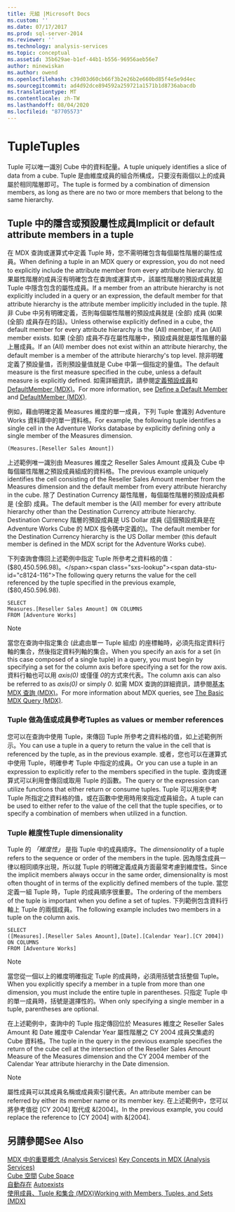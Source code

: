 ```yaml
---
title: 元組 |Microsoft Docs
ms.custom: ''
ms.date: 07/17/2017
ms.prod: sql-server-2014
ms.reviewer: ''
ms.technology: analysis-services
ms.topic: conceptual
ms.assetid: 35b629ae-b1ef-44b1-b556-96956aeb56e7
author: minewiskan
ms.author: owend
ms.openlocfilehash: c39d03d60cb66f3b2e26b2e660bd85f4e5e9d4ec
ms.sourcegitcommit: ad4d92dce894592a259721a1571b1d8736abacdb
ms.translationtype: MT
ms.contentlocale: zh-TW
ms.lasthandoff: 08/04/2020
ms.locfileid: "87705573"
---
```

# <a name="tuples"></a><span data-ttu-id="c8124-102">Tuple</span><span class="sxs-lookup"><span data-stu-id="c8124-102">Tuples</span></span>
  <span data-ttu-id="c8124-103">Tuple 可以唯一識別 Cube 中的資料配量。</span><span class="sxs-lookup"><span data-stu-id="c8124-103">A tuple uniquely identifies a slice of data from a cube.</span></span> <span data-ttu-id="c8124-104">Tuple 是由維度成員的組合所構成，只要沒有兩個以上的成員屬於相同階層即可。</span><span class="sxs-lookup"><span data-stu-id="c8124-104">The tuple is formed by a combination of dimension members, as long as there are no two or more members that belong to the same hierarchy.</span></span>  
  
## <a name="implicit-or-default-attribute-members-in-a-tuple"></a><span data-ttu-id="c8124-105">Tuple 中的隱含或預設屬性成員</span><span class="sxs-lookup"><span data-stu-id="c8124-105">Implicit or default attribute members in a tuple</span></span>  
 <span data-ttu-id="c8124-106">在 MDX 查詢或運算式中定義 Tuple 時，您不需明確包含每個屬性階層的屬性成員。</span><span class="sxs-lookup"><span data-stu-id="c8124-106">When defining a tuple in an MDX query or expression, you do not need to explicitly include the attribute member from every attribute hierarchy.</span></span> <span data-ttu-id="c8124-107">如果屬性階層的成員沒有明確包含在查詢或運算式中，該屬性階層的預設成員就是 Tuple 中隱含包含的屬性成員。</span><span class="sxs-lookup"><span data-stu-id="c8124-107">If a member from an attribute hierarchy is not explicitly included in a query or an expression, the default member for that attribute hierarchy is the attribute member implicitly included in the tuple.</span></span> <span data-ttu-id="c8124-108">除非 Cube 中另有明確定義，否則每個屬性階層的預設成員就是 (全部) 成員 (如果 (全部) 成員存在的話)。</span><span class="sxs-lookup"><span data-stu-id="c8124-108">Unless otherwise explicitly defined in a cube, the default member for every attribute hierarchy is the (All) member, if an (All) member exists.</span></span> <span data-ttu-id="c8124-109">如果 (全部) 成員不存在屬性階層中，預設成員就是屬性階層的最上層成員。</span><span class="sxs-lookup"><span data-stu-id="c8124-109">If an (All) member does not exist within an attribute hierarchy, the default member is a member of the attribute hierarchy's top level.</span></span> <span data-ttu-id="c8124-110">除非明確定義了預設量值，否則預設量值就是 Cube 中第一個指定的量值。</span><span class="sxs-lookup"><span data-stu-id="c8124-110">The default measure is the first measure specified in the cube, unless a default measure is explicitly defined.</span></span> <span data-ttu-id="c8124-111">如需詳細資訊，請參閱[定義預設成員](../attribute-properties-define-a-default-member.md)和 [DefaultMember &#40;MDX&#41;](/sql/mdx/defaultmember-mdx)。</span><span class="sxs-lookup"><span data-stu-id="c8124-111">For more information, see [Define a Default Member](../attribute-properties-define-a-default-member.md) and [DefaultMember &#40;MDX&#41;](/sql/mdx/defaultmember-mdx).</span></span>  
  
 <span data-ttu-id="c8124-112">例如，藉由明確定義 Measures 維度的單一成員，下列 Tuple 會識別 Adventure Works 資料庫中的單一資料格。</span><span class="sxs-lookup"><span data-stu-id="c8124-112">For example, the following tuple identifies a single cell in the Adventure Works database by explicitly defining only a single member of the Measures dimension.</span></span>  
  
```  
(Measures.[Reseller Sales Amount])  
```  
  
 <span data-ttu-id="c8124-113">上述範例唯一識別由 Measures 維度之 Reseller Sales Amount 成員及 Cube 中每個屬性階層之預設成員組成的資料格。</span><span class="sxs-lookup"><span data-stu-id="c8124-113">The previous example uniquely identifies the cell consisting of the Reseller Sales Amount member from the Measures dimension and the default member from every attribute hierarchy in the cube.</span></span> <span data-ttu-id="c8124-114">除了 Destination Currency 屬性階層，每個屬性階層的預設成員都是 (全部) 成員。</span><span class="sxs-lookup"><span data-stu-id="c8124-114">The default member is the (All) member for every attribute hierarchy other than the Destination Currency attribute hierarchy.</span></span> <span data-ttu-id="c8124-115">Destination Currency 階層的預設成員是 US Dollar 成員 (這個預設成員是在 Adventure Works Cube 的 MDX 指令碼中定義的)。</span><span class="sxs-lookup"><span data-stu-id="c8124-115">The default member for the Destination Currency hierarchy is the US Dollar member (this default member is defined in the MDX script for the Adventure Works cube).</span></span>  
  
 <span data-ttu-id="c8124-116">下列查詢會傳回上述範例中指定 Tuple 所參考之資料格的值：($80,450.596.98)。</span><span class="sxs-lookup"><span data-stu-id="c8124-116">The following query returns the value for the cell referenced by the tuple specified in the previous example, ($80,450.596.98).</span></span>  
  
```  
SELECT   
Measures.[Reseller Sales Amount] ON COLUMNS   
FROM [Adventure Works]  
```  
  
> [!NOTE]  
>  <span data-ttu-id="c8124-117">當您在查詢中指定集合 (此處由單一 Tuple 組成) 的座標軸時，必須先指定資料行軸的集合，然後指定資料列軸的集合。</span><span class="sxs-lookup"><span data-stu-id="c8124-117">When you specify an axis for a set (in this case composed of a single tuple) in a query, you must begin by specifying a set for the column axis before specifying a set for the row axis.</span></span> <span data-ttu-id="c8124-118">資料行軸也可以用 *axis(0)* 或僅僅 *0*的方式來代表。</span><span class="sxs-lookup"><span data-stu-id="c8124-118">The column axis can also be referred to as *axis(0)* or simply *0*.</span></span> <span data-ttu-id="c8124-119">如需 MDX 查詢的詳細資訊，請參閱[基本 MDX 查詢 &#40;MDX&#41;](mdx-query-the-basic-query.md)。</span><span class="sxs-lookup"><span data-stu-id="c8124-119">For more information about MDX queries, see [The Basic MDX Query &#40;MDX&#41;](mdx-query-the-basic-query.md).</span></span>  
  
### <a name="tuples-as-values-or-member-references"></a><span data-ttu-id="c8124-120">Tuple 做為值或成員參考</span><span class="sxs-lookup"><span data-stu-id="c8124-120">Tuples as values or member references</span></span>  
 <span data-ttu-id="c8124-121">您可以在查詢中使用 Tuple，來傳回 Tuple 所參考之資料格的值，如上述範例所示。</span><span class="sxs-lookup"><span data-stu-id="c8124-121">You can use a tuple in a query to return the value in the cell that is referenced by the tuple, as in the previous example.</span></span> <span data-ttu-id="c8124-122">或者，您也可以在運算式中使用 Tuple，明確參考 Tuple 中指定的成員。</span><span class="sxs-lookup"><span data-stu-id="c8124-122">Or you can use a tuple in an expression to explicitly refer to the members specified in the tuple.</span></span> <span data-ttu-id="c8124-123">查詢或運算式可以利用會傳回或取用 Tuple 的函數。</span><span class="sxs-lookup"><span data-stu-id="c8124-123">The query or the expression can utilize functions that either return or consume tuples.</span></span> <span data-ttu-id="c8124-124">Tuple 可以用來參考 Tuple 所指定之資料格的值，或在函數中使用時用來指定成員組合。</span><span class="sxs-lookup"><span data-stu-id="c8124-124">A tuple can be used to either refer to the value of the cell that the tuple specifies, or to specify a combination of members when utilized in a function.</span></span>  
  
### <a name="tuple-dimensionality"></a><span data-ttu-id="c8124-125">Tuple 維度性</span><span class="sxs-lookup"><span data-stu-id="c8124-125">Tuple dimensionality</span></span>  
 <span data-ttu-id="c8124-126">Tuple 的 *「維度性」* 是指 Tuple 中的成員順序。</span><span class="sxs-lookup"><span data-stu-id="c8124-126">The *dimensionality* of a tuple refers to the sequence or order of the members in the tuple.</span></span> <span data-ttu-id="c8124-127">因為隱含成員一律以相同順序出現，所以就 Tuple 的明確定義成員方面最常考慮到維度性。</span><span class="sxs-lookup"><span data-stu-id="c8124-127">Since the implicit members always occur in the same order, dimensionality is most often thought of in terms of the explicitly defined members of the tuple.</span></span> <span data-ttu-id="c8124-128">當您定義一組 Tuple 時，Tuple 的成員順序很重要。</span><span class="sxs-lookup"><span data-stu-id="c8124-128">The ordering of the members of the tuple is important when you define a set of tuples.</span></span> <span data-ttu-id="c8124-129">下列範例包含資料行軸上 Tuple 的兩個成員。</span><span class="sxs-lookup"><span data-stu-id="c8124-129">The following example includes two members in a tuple on the column axis.</span></span>  
  
```  
SELECT   
([Measures].[Reseller Sales Amount],[Date].[Calendar Year].[CY 2004]) ON COLUMNS   
FROM [Adventure Works]  
```  
  
> [!NOTE]  
>  <span data-ttu-id="c8124-130">當您從一個以上的維度明確指定 Tuple 的成員時，必須用括號含括整個 Tuple。</span><span class="sxs-lookup"><span data-stu-id="c8124-130">When you explicitly specify a member in a tuple from more than one dimension, you must include the entire tuple in parentheses.</span></span> <span data-ttu-id="c8124-131">只指定 Tuple 中的單一成員時，括號是選擇性的。</span><span class="sxs-lookup"><span data-stu-id="c8124-131">When only specifying a single member in a tuple, parentheses are optional.</span></span>  
  
 <span data-ttu-id="c8124-132">在上述範例中，查詢中的 Tuple 指定傳回位於 Measures 維度之 Reseller Sales Amount 和 Date 維度中 Calendar Year 屬性階層之 CY 2004 成員交集處的 Cube 資料格。</span><span class="sxs-lookup"><span data-stu-id="c8124-132">The tuple in the query in the previous example specifies the return of the cube cell at the intersection of the Reseller Sales Amount Measure of the Measures dimension and the CY 2004 member of the Calendar Year attribute hierarchy in the Date dimension.</span></span>  
  
> [!NOTE]  
>  <span data-ttu-id="c8124-133">屬性成員可以其成員名稱或成員索引鍵代表。</span><span class="sxs-lookup"><span data-stu-id="c8124-133">An attribute member can be referred by either its member name or its member key.</span></span> <span data-ttu-id="c8124-134">在上述範例中，您可以將參考值從 [CY 2004] 取代成 &[2004]。</span><span class="sxs-lookup"><span data-stu-id="c8124-134">In the previous example, you could replace the reference to [CY 2004] with &[2004].</span></span>  
  
## <a name="see-also"></a><span data-ttu-id="c8124-135">另請參閱</span><span class="sxs-lookup"><span data-stu-id="c8124-135">See Also</span></span>  
 <span data-ttu-id="c8124-136">[MDX 中的重要概念 &#40;Analysis Services&#41;](../key-concepts-in-mdx-analysis-services.md) </span><span class="sxs-lookup"><span data-stu-id="c8124-136">[Key Concepts in MDX &#40;Analysis Services&#41;](../key-concepts-in-mdx-analysis-services.md) </span></span>  
 <span data-ttu-id="c8124-137">[Cube 空間](cube-space.md) </span><span class="sxs-lookup"><span data-stu-id="c8124-137">[Cube Space](cube-space.md) </span></span>  
 <span data-ttu-id="c8124-138">[自動存在](autoexists.md) </span><span class="sxs-lookup"><span data-stu-id="c8124-138">[Autoexists](autoexists.md) </span></span>  
 [<span data-ttu-id="c8124-139">使用成員、Tuple 和集合 &#40;MDX&#41;</span><span class="sxs-lookup"><span data-stu-id="c8124-139">Working with Members, Tuples, and Sets &#40;MDX&#41;</span></span>](working-with-members-tuples-and-sets-mdx.md)  
  
  
